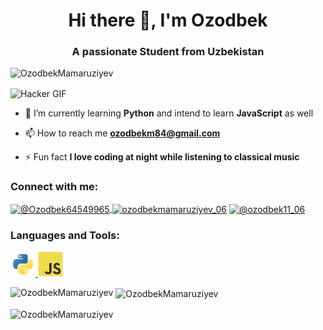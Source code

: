<h1 align="center">Hi there 👋, I'm Ozodbek</h1>
<h3 align="center">A passionate Student from Uzbekistan</h3>

<p align="left"> <img src="https://komarev.com/ghpvc/?username=OzodbekMamaruziyev&label=Profile%20views&color=0e75b6&style=flat" alt="OzodbekMamaruziyev" /> </p>

<img align="center" src="https://media1.tenor.com/m/zWLzYDsUprAAAAAC/anime-boy.gif" alt="Hacker GIF" />

- 🌱 I’m currently learning **Python** and intend to learn **JavaScript** as well

- 📫 How to reach me **ozodbekm84@gmail.com**

- ⚡ Fun fact **I love coding at night while listening to classical music**

<h3 align="left">Connect with me:</h3>
<p align="left">
<a href="https://x.com/Ozodbek64549965" target="blank">
    <img align="center" src="https://upload.wikimedia.org/wikipedia/commons/5/5f/X_logo.svg" alt="@Ozodbek64549965" height="30" width="30" />
</a>
<a href="https://instagram.com/ozodbekmamaruziyev_06" target="blank"><img align="center" src="https://upload.wikimedia.org/wikipedia/commons/a/a5/Instagram_icon.png" alt="ozodbekmamaruziyev_06" height="30" width="30" /></a>
<a href="https://t.me/ozodbek11_06" target="blank">
    <img align="center" src="https://upload.wikimedia.org/wikipedia/commons/6/6e/Telegram_logo.svg" alt="@ozodbek11_06" height="30" width="30" />
</a>
</a>
</p>

<h3 align="left">Languages and Tools:</h3>
<p align="left"> 
<a href="https://www.python.org" target="_blank"> <img src="https://raw.githubusercontent.com/devicons/devicon/master/icons/python/python-original.svg" alt="python" width="40" height="40"/> </a> 
<a href="https://www.javascript.com" target="_blank"> <img src="https://raw.githubusercontent.com/devicons/devicon/master/icons/javascript/javascript-original.svg" alt="javascript" width="40" height="40"/> </a> 
</p>

<p><img align="left" src="https://github-readme-stats.vercel.app/api/top-langs?username=OzodbekMamaruziyev&show_icons=true&locale=en&layout=compact" alt="OzodbekMamaruziyev" /></p>

<p>&nbsp;<img align="center" src="https://github-readme-stats.vercel.app/api?username=OzodbekMamaruziyev&show_icons=true&locale=en" alt="OzodbekMamaruziyev" /></p>

<p><img align="center" src="https://github-readme-streak-stats.herokuapp.com/?user=OzodbekMamaruziyev&" alt="OzodbekMamaruziyev" /></p>
